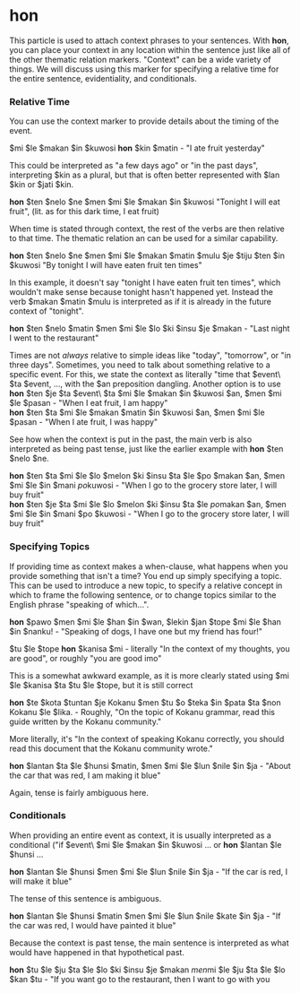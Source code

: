 # hon

This particle is used to attach context phrases to your sentences. With **hon**, you can place your context in any location within the sentence just like all of the other thematic relation markers. "Context" can be a wide variety of things. We will discuss using this marker for specifying a relative time for the entire sentence, evidentiality, and conditionals. 

### Relative Time

You can use the context marker to provide details about the timing of the event.

$mi $le $makan $in $kuwosi **hon** $kin $matin - "I ate fruit yesterday"

This could be interpreted as "a few days ago" or "in the past days", interpreting $kin as a plural, but that is often better represented with $lan $kin or $jati $kin.

**hon** $ten $nelo $ne $men $mi $le $makan $in $kuwosi "Tonight I will eat fruit", (lit. as for this dark time, I eat fruit)

When time is stated through context, the rest of the verbs are then relative to that time. The thematic relation an can be used for a similar capability.

**hon** $ten $nelo $ne $men $mi $le $makan $matin $mulu $je $tiju $ten $in $kuwosi "By tonight I will have eaten fruit ten times"

In this example, it doesn't say "tonight I have eaten fruit ten times", which wouldn't make sense because tonight hasn't happened yet. Instead the verb $makan $matin $mulu is interpreted as if it is already in the future context of "tonight".

**hon** $ten $nelo $matin $men $mi $le $lo $ki $insu $je $makan - "Last night I went to the restaurant"

Times are not _always_ relative to simple ideas like "today", "tomorrow", or "in three days". Sometimes, you need to talk about something relative to a specific event. For this, we state the context as literally "time that \$event\ $ta \$event\, ..., with the $an preposition dangling. Another option is to use **hon** $ten $je $ta \$event\ $ta $mi $le $makan $in $kuwosi $an, $men $mi $le $pasan - "When I eat fruit, I am happy"  
**hon** $ten $ta $mi $le $makan $matin $in $kuwosi $an, $men $mi $le $pasan - "When I ate fruit, I was happy"

See how when the context is put in the past, the main verb is also interpreted as being past tense, just like the earlier example with **hon** $ten $nelo $ne.

**hon** $ten $ta $mi $le $lo $melon $ki $insu $ta $le $po $makan $an, $men $mi $le $in $mani $po $kuwosi - "When I go to the grocery store later, I will buy fruit"  
**hon** $ten $je $ta $mi $le $lo $melon $ki $insu $ta $le $po $makan $an, $men $mi $le $in $mani $po $kuwosi - "When I go to the grocery store later, I will buy fruit"

### Specifying Topics

If providing time as context makes a when-clause, what happens when you provide something that isn't a time? You end up simply specifying a topic. This can be used to introduce a new topic, to specify a relative concept in which to frame the following sentence, or to change topics similar to the English phrase "speaking of which...".

**hon** $pawo $men $mi $le $han $in $wan, $lekin $jan $tope $mi $le $han $in $nanku! - "Speaking of dogs, I have one but my friend has four!"

$tu $le $tope **hon** $kanisa $mi - literally "In the context of my thoughts, you are good", or roughly "you are good imo"

This is a somewhat awkward example, as it is more clearly stated using $mi $le $kanisa $ta $tu $le $tope, but it is still correct

**hon** $te $kota $tuntan $je Kokanu $men $tu $o $teka $in $pata $ta $non Kokanu $le $lika. - Roughly, "On the topic of Kokanu grammar, read this guide written by the Kokanu community."

More literally, it's "In the context of speaking Kokanu correctly, you should read this document that the Kokanu community wrote."

**hon** $lantan $ta $le $hunsi $matin, $men $mi $le $lun $nile $in $ja - "About the car that was red, I am making it blue"

Again, tense is fairly ambiguous here.

### Conditionals

When providing an entire event as context, it is usually interpreted as a conditional ("if \$event\ $mi $le $makan $in $kuwosi ... or **hon** $lantan $le $hunsi ...

**hon** $lantan $le $hunsi $men $mi $le $lun $nile $in $ja - "If the car is red, I will make it blue"

The tense of this sentence is ambiguous.

**hon** $lantan $le $hunsi $matin $men $mi $le $lun $nile $kate $in $ja - "If the car was red, I would have painted it blue"

Because the context is past tense, the main sentence is interpreted as what would have happened in that hypothetical past.

**hon** $tu $le $ju $ta $le $lo $ki $insu $je $makan $men $mi $le $ju $ta $le $lo $kan $tu - "If you want go to the restaurant, then I want to go with you
